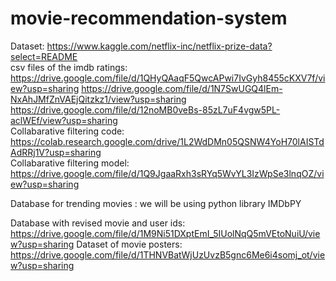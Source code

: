 # movie-recommendation-system
Dataset: https://www.kaggle.com/netflix-inc/netflix-prize-data?select=README
<br>csv files of the imdb ratings:<br>
https://drive.google.com/file/d/1QHyQAaqF5QwcAPwi7IvGyh8455cKXV7f/view?usp=sharing
https://drive.google.com/file/d/1N7SwUGQ4lEm-NxAhJMfZnVAEjQitzkz1/view?usp=sharing
https://drive.google.com/file/d/12noMB0veBs-85zL7uF4vgw5PL-aclWEf/view?usp=sharing
<br>Collabarative filtering code: https://colab.research.google.com/drive/1L2WdDMn05QSNW4YoH70lAISTdAdRRj1V?usp=sharing
<br>Collabarative filtering model: https://drive.google.com/file/d/1Q9JgaaRxh3sRYq5WvYL3IzWpSe3lnqOZ/view?usp=sharing

Database for trending movies : we will be using python library IMDbPY

Database with revised movie and user ids: https://drive.google.com/file/d/1M9Ni51DXptEmI_5IUolNqQ5mVEtoNuiU/view?usp=sharing
Dataset of movie posters: https://drive.google.com/file/d/1THNVBatWjUzUvzB5gnc6Me6i4somj_ot/view?usp=sharing
